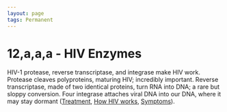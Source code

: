```yaml
---
layout: page
tags: Permanent 
---
```


# 12,a,a,a - HIV Enzymes

HIV-1 protease, reverse transcriptase, and integrase make HIV work. Protease cleaves polyproteins, maturing HIV; incredibly important. Reverse transcriptase, made of two identical proteins, turn RNA into DNA; a rare but sloppy conversion. Four integrase attaches viral DNA into our DNA, where it may stay dormant ([Treatment](12,a%20-%20HIV%20and%20AIDS#Treatment), [How HIV works](12,a%20-%20HIV%20and%20AIDS#How%20HIV%20works), [Symptoms](12,a%20-%20HIV%20and%20AIDS#Symptoms)).
